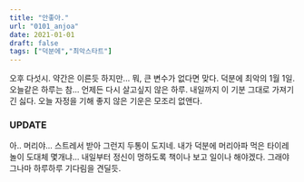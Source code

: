```yaml
---
title: "안좋아."
url: "0101_anjoa"
date: 2021-01-01
draft: false
tags: ["덕분에","최악스타트"]
---
```

오후 다섯시. 약간은 이른듯 하지만... 뭐, 큰 변수가 없다면 맞다. 덕분에 최악의 1월 1일. 오늘같은 하루는 참... 언제든 다시 살고싶지 않은 하루. 내일까지 이 기분 그대로 가져기긴 싫다. 오늘 자정을 기해 좋지 않은 기운은 모조리 없앤다.

### UPDATE
아.. 머리야... 스트레서 받아 그런지 두통이 도지네. 내가 덕분에 머리아파 먹은 타이레놀이 도대체 몇개냐... 내일부터 정신이 멍하도록 책이나 보고 일이나 해야겠다. 그래야 그나마 하루하루 기다림을 견딜듯.
